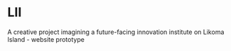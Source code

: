 # LII
A creative project imagining a future-facing innovation institute on Likoma Island - website prototype
